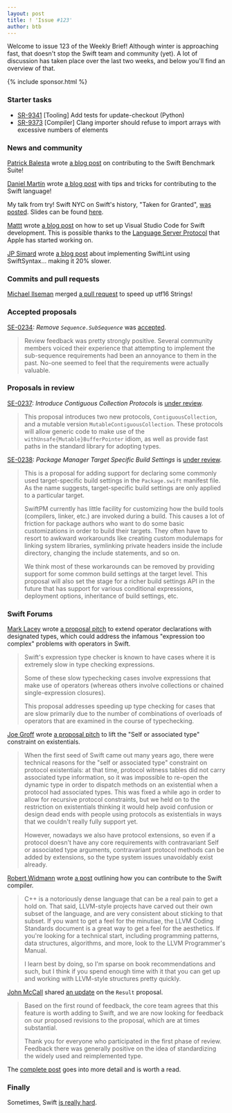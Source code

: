 ```yaml
---
layout: post
title: ! 'Issue #123'
author: btb
---
```


Welcome to issue 123 of the Weekly Brief! Although winter is approaching fast,
that doesn't stop the Swift team and community (yet). A lot of discussion has
taken place over the last two weeks, and below you'll find an overview of that.

<!--excerpt-->

{% include sponsor.html %}

### Starter tasks

- [SR-9341](https://bugs.swift.org/browse/SR-9341) [Tooling] Add tests for update-checkout (Python)
- [SR-9373](https://bugs.swift.org/browse/SR-9373) [Compiler] Clang importer should refuse to import arrays with excessive numbers of elements

### News and community

[Patrick Balesta](https://twitter.com/BalestraPatrick) wrote [a blog post](https://patrickbalestra.com/blog/2018/11/12/contributing-to-the-swift-benchmark-suite.html) on contributing to the Swift Benchmark Suite!

[Daniel Martín](https://twitter.com/dmartincy) wrote [a blog post](https://pspdfkit.com/blog/2018/tips-for-contributing-to-the-swift-language/) with tips and tricks for contributing to the Swift language!

My talk from try! Swift NYC on Swift's history, "Taken for Granted", [was posted](https://www.youtube.com/watch?v=ePuOrCbIW-o). Slides can be found [here](https://speakerdeck.com/basthomas/taken-for-granted).

[Mattt](https://twitter.com/mattt) wrote [a blog post](https://nshipster.com/vscode/) on how to set up Visual Studio Code for Swift development. This is possible thanks to the [Language Server Protocol](https://github.com/apple/sourcekit-lsp) that Apple has started working on.

[JP Simard](https://twitter.com/simjp) wrote [a blog post](https://jpsim.com/evaluating-swiftsyntax-for-use-in-swiftlint) about implementing SwiftLint using SwiftSyntax... making it 20% slower.

### Commits and pull requests

[Michael Ilseman](https://twitter.com/Ilseman) merged [a pull request](https://github.com/apple/swift/pull/20848) to speed up utf16 Strings!

### Accepted proposals

[SE-0234](https://github.com/apple/swift-evolution/blob/master/proposals/0234-remove-sequence-subsequence.md): *Remove `Sequence.SubSequence`* was [accepted](https://forums.swift.org/t/accepted-se-0234-remove-sequence-subsequence/18002).

> Review feedback was pretty strongly positive. Several community members voiced their experience that attempting to implement the sub-sequence requirements had been an annoyance to them in the past. No-one seemed to feel that the requirements were actually valuable.

### Proposals in review

[SE-0237](https://github.com/apple/swift-evolution/blob/master/proposals/0237-contiguous-collection.md): *Introduce Contiguous Collection Protocols* is [under review](https://forums.swift.org/t/review-of-se-0237-introduce-contiguous-collection-protocols/18069).

> This proposal introduces two new protocols, `ContiguousCollection`, and a
> mutable version `MutableContiguousCollection`. These protocols will allow
> generic code to make use of the `withUnsafe{Mutable}BufferPointer` idiom,
> as well as provide fast paths in the standard library for adopting types.

[SE-0238](https://github.com/apple/swift-evolution/blob/master/proposals/0238-package-manager-build-settings.md): *Package Manager Target Specific Build Settings* is [under review](https://forums.swift.org/t/se-0238-package-manager-target-specific-build-settings/18341).

> This is a proposal for adding support for declaring some commonly used target-specific build settings in the `Package.swift` manifest file. As the name suggests, target-specific build settings are only applied to a particular target.
>
> SwiftPM currently has little facility for customizing how the build tools (compilers, linker, etc.) are invoked during a build. This causes a lot of friction for package authors who want to do some basic customizations in order to build their targets. They often have to resort to awkward workarounds like creating custom modulemaps for linking system libraries, symlinking private headers inside the include directory, changing the include statements, and so on.
>
> We think most of these workarounds can be removed by providing support for some common build settings at the target level. This proposal will also set the stage for a richer build settings API in the future that has support for various conditional expressions, deployment options, inheritance of build settings, etc.

### Swift Forums

[Mark Lacey](https://github.com/rudkx) wrote [a proposal pitch](https://forums.swift.org/t/pitch-making-expression-type-checking-of-operator-expressions-fast/18037) to extend operator declarations with designated types, which could address the infamous "expression too complex" problems with operators in Swift.

> Swift's expression type checker is known to have cases where it is extremely slow in type checking expressions.
>
> Some of these slow typechecking cases involve expressions that make use of operators (whereas others involve collections or chained single-expression closures).
>
> This proposal addresses speeding up type checking for cases that are slow primarily due to the number of combinations of overloads of operators that are examined in the course of typechecking.

[Joe Groff](https://twitter.com/jckarter) wrote [a proposal pitch](https://forums.swift.org/t/lifting-the-self-or-associated-type-constraint-on-existentials/18025) to lift the "Self or associated type" constraint on existentials.

> When the first seed of Swift came out many years ago, there were technical reasons for the "self or associated type" constraint on protocol existentials: at that time, protocol witness tables did not carry associated type information, so it was impossible to re-open the dynamic type in order to dispatch methods on an existential when a protocol had associated types. This was fixed a while ago in order to allow for recursive protocol constraints, but we held on to the restriction on existentials thinking it would help avoid confusion or design dead ends with people using protocols as existentials in ways that we couldn't really fully support yet.
>
> However, nowadays we also have protocol extensions, so even if a protocol doesn't have any core requirements with contravariant Self or associated type arguments, contravariant protocol methods can be added by extensions, so the type system issues unavoidably exist already.

[Robert Widmann](https://twitter.com/CodaFi_) wrote [a post](https://forums.swift.org/t/what-should-i-learn-if-i-want-to-contribute-to-the-swift-compiler/18144/4) outlining how you can contribute to the Swift compiler.

> C++ is a notoriously dense language that can be a real pain to get a hold on. That said, LLVM-style projects have carved out their own subset of the language, and are very consistent about sticking to that subset. If you want to get a feel for the minutiae, the LLVM Coding Standards document is a great way to get a feel for the aesthetics. If you're looking for a technical start, including programming patterns, data structures, algorithms, and more, look to the LLVM Programmer's Manual.
>
> I learn best by doing, so I'm sparse on book recommendations and such, but I think if you spend enough time with it that you can get up and working with LLVM-style structures pretty quickly.

[John McCall](https://twitter.com/pathofshrines) shared [an update](https://forums.swift.org/t/revised-se-0235-add-result-to-the-standard-library/18371) on the `Result` proposal.

> Based on the first round of feedback, the core team agrees that this feature is worth adding to Swift, and we are now looking for feedback on our proposed revisions to the proposal, which are at times substantial.
>
> Thank you for everyone who participated in the first phase of review. Feedback there was generally positive on the idea of standardizing the widely used and reimplemented type.

The [complete post](https://forums.swift.org/t/revised-se-0235-add-result-to-the-standard-library/18371) goes into more detail and is worth a read.

### Finally

Sometimes, Swift [is really hard](https://twitter.com/alexisgallagher/status/1066559309385883648).
